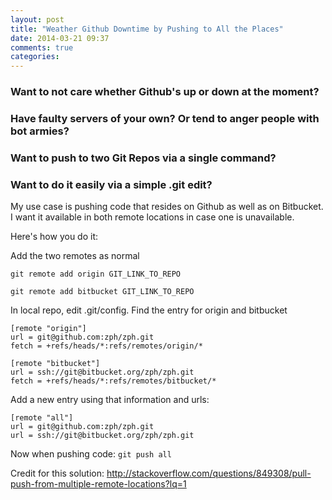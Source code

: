 ```yaml
---
layout: post
title: "Weather Github Downtime by Pushing to All the Places"
date: 2014-03-21 09:37
comments: true
categories:
---
```


### Want to not care whether Github's up or down at the moment?
###
### Have faulty servers of your own? Or tend to anger people with bot armies?
###
### Want to push to two Git Repos via a single command?
###
### Want to do it easily via a simple .git edit?

My use case is pushing code that resides on Github as well as on Bitbucket.  I want it available in both remote locations in case one is unavailable.

Here's how you do it:

Add the two remotes as normal

`git remote add origin GIT_LINK_TO_REPO`

`git remote add bitbucket GIT_LINK_TO_REPO`

In local repo, edit .git/config.
Find the entry for origin and bitbucket

```
[remote "origin"]
url = git@github.com:zph/zph.git
fetch = +refs/heads/*:refs/remotes/origin/*
```

```
[remote "bitbucket"]
url = ssh://git@bitbucket.org/zph/zph.git
fetch = +refs/heads/*:refs/remotes/bitbucket/*
```

Add a new entry using that information and urls:

```
[remote "all"]
url = git@github.com:zph/zph.git
url = ssh://git@bitbucket.org/zph/zph.git
```

Now when pushing code:
    `git push all`

Credit for this solution:
http://stackoverflow.com/questions/849308/pull-push-from-multiple-remote-locations?lq=1
